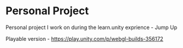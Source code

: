 # Personal Project

Personal project I work on during the learn.unity exprience - Jump Up

Playable version - https://play.unity.com/p/webgl-builds-356172
